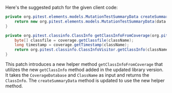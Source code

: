 Here's the suggested patch for the given client code:

```java
private org.pitest.elements.models.MutationTestSummaryData createSummaryData(final org.pitest.coverage.CoverageDatabase coverage, final org.pitest.mutationtest.ClassMutationResults data) {
    return new org.pitest.elements.models.MutationTestSummaryData(data.getFileName(), data.getMutations(), getClassInfoFromCoverage(coverage, data.getMutatedClass()));
}

private org.pitest.classinfo.ClassInfo getClassInfoFromCoverage(org.pitest.coverage.CoverageDatabase coverage, org.pitest.classinfo.ClassName className) {
    byte[] classfile = coverage.getClassfile(className);
    long timestamp = coverage.getTimestamp(className);
    return org.pitest.classinfo.ClassInfoVisitor.getClassInfo(className, classfile, timestamp);
}
```

This patch introduces a new helper method `getClassInfoFromCoverage` that utilizes the new `getClassInfo` method added in the updated library version. It takes the `CoverageDatabase` and `ClassName` as input and returns the `ClassInfo`. The `createSummaryData` method is updated to use the new helper method.